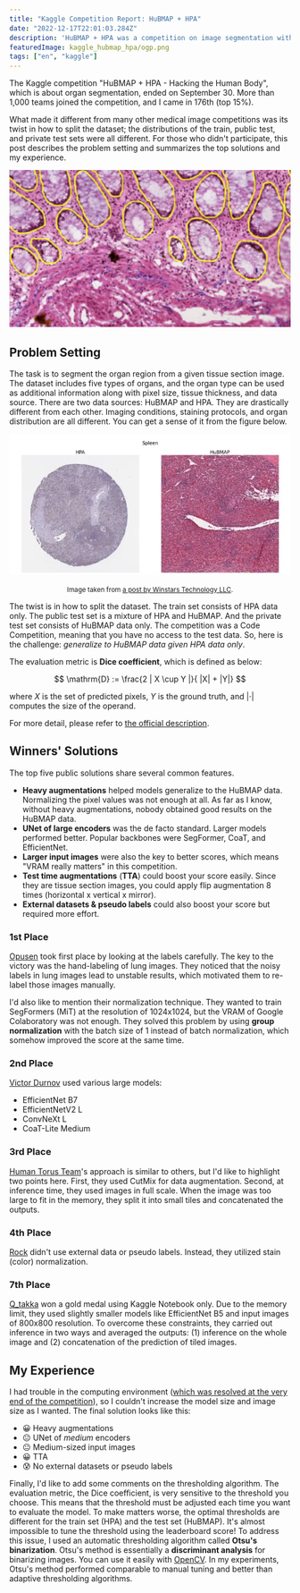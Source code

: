 ```yaml
---
title: "Kaggle Competition Report: HuBMAP + HPA"
date: "2022-12-17T22:01:03.284Z"
description: 'HuBMAP + HPA was a competition on image segmentation with a twist in how to split the dataset. How did winners approach this problem?'
featuredImage: kaggle_hubmap_hpa/ogp.png
tags: ["en", "kaggle"]
---
```


The Kaggle competition "HuBMAP + HPA - Hacking the Human Body", which is about organ segmentation, ended on September 30. More than 1,000 teams joined the competition, and I came in 176th (top 15%). 

What made it different from many other medical image competitions was its twist in how to split the dataset; the distributions of the train, public test, and private test sets were all different. For those who didn't participate, this post describes the problem setting and summarizes the top solutions and my experience.

![Organ segmentation](ogp.png)

## Problem Setting
The task is to segment the organ region from a given tissue section image. The dataset includes five types of organs, and the organ type can be used as additional information along with pixel size, tissue thickness, and data source. There are two data sources: HuBMAP and HPA. They are drastically different from each other. Imaging conditions, staining protocols, and organ distribution are all different. You can get a sense of it from the figure below.

![](2022-12-15-21-53-46.png)

<div style="text-align: center;"><small>Image taken from
<a href="https://wt-blog.medium.com/hubmap-hpa-hacking-the-human-body-6e58523961ed">
a post by Winstars Technology LLC</a>.</small></div>

The twist is in how to split the dataset. The train set consists of HPA data only. The public test set is a mixture of HPA and HuBMAP. And the private test set consists of HuBMAP data only. The competition was a Code Competition, meaning that you have no access to the test data. So, here is the challenge: *generalize to HuBMAP data given HPA data only*.

The evaluation metric is **Dice coefficient**, which is defined as below:

$$
\mathrm{D} := \frac{2 | X \cup Y |}{ |X| + |Y|}
$$

where $X$ is the set of predicted pixels, $Y$ is the ground truth, and $|\cdot|$ computes the size of the operand. 

For more detail, please refer to [the official description](https://www.kaggle.com/competitions/hubmap-organ-segmentation/overview/description).

## Winners' Solutions
The top five public solutions share several common features.

- **Heavy augmentations** helped models generalize to the HuBMAP data. Normalizing the pixel values was not enough at all. As far as I know, without heavy augmentations, nobody obtained good results on the HuBMAP data.
- **UNet of large encoders** was the de facto standard. Larger models performed better. Popular backbones were SegFormer, CoaT, and EfficientNet.
- **Larger input images** were also the key to better scores, which means "VRAM really matters" in this competition.
- **Test time augmentations** (**TTA**) could boost your score easily. Since they are tissue section images, you could apply flip augmentation 8 times (horizontal x vertical x mirror).  
- **External datasets & pseudo labels** could also boost your score but required more effort.

### 1st Place
[Opusen](https://www.kaggle.com/competitions/hubmap-organ-segmentation/discussion/356201) took first place by looking at the labels carefully. The key to the victory was the hand-labeling of lung images. They noticed that the noisy labels in lung images lead to unstable results, which motivated them to re-label those images manually.

I'd also like to mention their normalization technique. They wanted to train SegFormers (MiT) at the resolution of 1024x1024, but the VRAM of Google Colaboratory was not enough. They solved this problem by using **group normalization** with the batch size of 1 instead of batch normalization, which somehow improved the score at the same time.

### 2nd Place
[Victor Durnov](https://www.kaggle.com/competitions/hubmap-organ-segmentation/discussion/354857) used various large models:
- EfficientNet B7
- EfficientNetV2 L
- ConvNeXt L
- CoaT-Lite Medium

### 3rd Place
[Human Torus Team](https://www.kaggle.com/competitions/hubmap-organ-segmentation/discussion/354683)'s approach is similar to others, but I'd like to highlight two points here. First, they used CutMix for data augmentation. Second, at inference time, they used images in full scale. When the image was too large to fit in the memory, they split it into small tiles and concatenated the outputs.

### 4th Place
[Rock](https://www.kaggle.com/competitions/hubmap-organ-segmentation/discussion/354851) didn't use external data or pseudo labels. Instead, they utilized stain (color) normalization.

### 7th Place
[Q_takka](https://www.kaggle.com/competitions/hubmap-organ-segmentation/discussion/354859) won a gold medal using Kaggle Notebook only. Due to the memory limit, they used slightly smaller models like EfficientNet B5 and input images of 800x800 resolution. To overcome these constraints, they carried out inference in two ways and averaged the outputs: (1) inference on the whole image and (2) concatenation of the prediction of tiled images.

## My Experience
I had trouble in the computing environment ([which was resolved at the very end of the competition](https://hippocampus-garden.com/workbench_shm/)), so I couldn't increase the model size and image size as I wanted. The final solution looks like this:
- 😀 Heavy augmentations
- 😐 UNet of *medium* encoders
- 😐 Medium-sized input images
- 😀 TTA 
- 😰 No external datasets or pseudo labels

Finally, I'd like to add some comments on the thresholding algorithm. The evaluation metric, the Dice coefficient, is very sensitive to the threshold you choose. This means that the threshold must be adjusted each time you want to evaluate the model. To make matters worse, the optimal thresholds are different for the train set (HPA) and the test set (HuBMAP). It's almost impossible to tune the threshold using the leaderboard score! To address this issue, I used an automatic thresholding algorithm called **Otsu's binarization**. Otsu's method is essentially a **discriminant analysis** for binarizing images. You can use it easily with [OpenCV](https://docs.opencv.org/4.x/d7/d4d/tutorial_py_thresholding.html). In my experiments, Otsu's method performed comparable to manual tuning and better than adaptive thresholding algorithms.